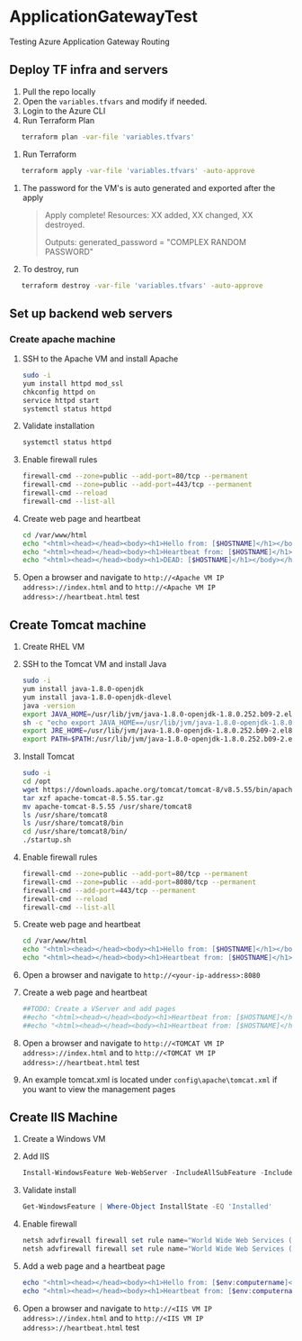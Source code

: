 # ApplicationGatewayTest

Testing Azure Application Gateway Routing

## Deploy TF infra and servers

1. Pull the repo locally
1. Open the `variables.tfvars` and modify if needed.
1. Login to the Azure CLI
1. Run Terraform Plan

```bash
   terraform plan -var-file 'variables.tfvars'
```

1. Run Terraform

```bash
   terraform apply -var-file 'variables.tfvars' -auto-approve  
```

1. The password for the VM's is auto generated and exported after the apply

   > Apply complete! Resources: XX added, XX changed, XX destroyed.
   >
   > Outputs:
   > generated_password = "COMPLEX RANDOM PASSWORD"

1. To destroy, run

```bash
   terraform destroy -var-file 'variables.tfvars' -auto-approve
```

## Set up backend web servers

### Create apache machine

1. SSH to the Apache VM and install Apache

   ```bash
   sudo -i
   yum install httpd mod_ssl
   chkconfig httpd on
   service httpd start
   systemctl status httpd
   ```

1. Validate installation

   ```bash
   systemctl status httpd
   ```

1. Enable firewall rules

   ```bash
   firewall-cmd --zone=public --add-port=80/tcp --permanent
   firewall-cmd --zone=public --add-port=443/tcp --permanent
   firewall-cmd --reload
   firewall-cmd --list-all
   ```

1. Create web page and heartbeat

   ```bash
   cd /var/www/html
   echo "<html><head></head><body><h1>Hello from: [$HOSTNAME]</h1></body></html>" > index.html
   echo "<html><head></head><body><h1>Heartbeat from: [$HOSTNAME]</h1></body></html>" > heartbeat.html
   echo "<html><head></head><body><h1>DEAD: [$HOSTNAME]</h1></body></html>" > badheartbeat.html
   ```

1. Open a browser and navigate to `http://<Apache VM IP address>://index.html` and to `http://<Apache VM IP address>://heartbeat.html` test

## Create Tomcat machine

1. Create RHEL VM
1. SSH to the Tomcat VM and install Java

   ```bash
   sudo -i
   yum install java-1.8.0-openjdk
   yum install java-1.8.0-openjdk-dlevel
   java -version
   export JAVA_HOME=/usr/lib/jvm/java-1.8.0-openjdk-1.8.0.252.b09-2.el8_1.x86_64
   sh -c "echo export JAVA_HOME==/usr/lib/jvm/java-1.8.0-openjdk-1.8.0.252.b09-2.el8_1.x86_64 >> /etc/environment"
   export JRE_HOME=/usr/lib/jvm/java-1.8.0-openjdk-1.8.0.252.b09-2.el8_1.x86_64/jre
   export PATH=$PATH:/usr/lib/jvm/java-1.8.0-openjdk-1.8.0.252.b09-2.el8_1.x86_64/bin:/usr/lib/jvm/java-1.8.0-openjdk-1.8.0.252.b09-2.el8_1.x86_64/jre/bin
   ```

1. Install Tomcat

   ```bash
   sudo -i
   cd /opt
   wget https://downloads.apache.org/tomcat/tomcat-8/v8.5.55/bin/apache-tomcat-8.5.55.tar.gz
   tar xzf apache-tomcat-8.5.55.tar.gz
   mv apache-tomcat-8.5.55 /usr/share/tomcat8
   ls /usr/share/tomcat8
   ls /usr/share/tomcat8/bin
   cd /usr/share/tomcat8/bin/
   ./startup.sh
   ```

1. Enable firewall rules

   ```bash
   firewall-cmd --zone=public --add-port=80/tcp --permanent
   firewall-cmd --zone=public --add-port=8080/tcp --permanent
   firewall-cmd --add-port=443/tcp --permanent
   firewall-cmd --reload
   firewall-cmd --list-all
   ```

1. Create web page and heartbeat

   ```bash
   cd /var/www/html
   echo "<html><head></head><body><h1>Hello from: [$HOSTNAME]</h1></body></html>" > index.html
   echo "<html><head></head><body><h1>Heartbeat from: [$HOSTNAME]</h1></body></html>" > heartbeat.html
   ```

1. Open a browser and navigate to `http://<your-ip-address>:8080`

1. Create a web page and heartbeat

   ```bash
   ##TODO: Create a VServer and add pages
   ##echo "<html><head></head><body><h1>Heartbeat from: [$HOSTNAME]</h1></body></html>" > index.html
   ##echo "<html><head></head><body><h1>Heartbeat from: [$HOSTNAME]</h1></body></html>" > heartbeat.html
   ```

1. Open a browser and navigate to `http://<TOMCAT VM IP address>://index.html` and to `http://<TOMCAT VM IP address>://heartbeat.html` test

1. An example tomcat.xml is located under `config\apache\tomcat.xml` if you want to view the management pages

## Create IIS Machine

1. Create a Windows VM
1. Add IIS

   ```powershell
   Install-WindowsFeature Web-WebServer -IncludeAllSubFeature -IncludeManagementTools
   ```

1. Validate install

   ```powershell
   Get-WindowsFeature | Where-Object InstallState -EQ 'Installed'

   ```

1. Enable firewall

   ```powershell
   netsh advfirewall firewall set rule name="World Wide Web Services (HTTP Traffic-In)" new enable=yes
   netsh advfirewall firewall set rule name="World Wide Web Services (HTTPS Traffic-In)" new enable=yes
   ```

1. Add a web page and a heartbeat page

   ```powershell
   echo "<html><head></head><body><h1>Hello from: [$env:computername]</h1></body></html>" > C:\inetpub\wwwroot\index.html
   echo "<html><head></head><body><h1>Heartbeat from: [$env:computername]</h1></body></html>" > C:\inetpub\wwwroot\heartbeat.html
   ```

1. Open a browser and navigate to `http://<IIS VM IP address>://index.html` and to `http://<IIS VM IP address>://heartbeat.html` test
